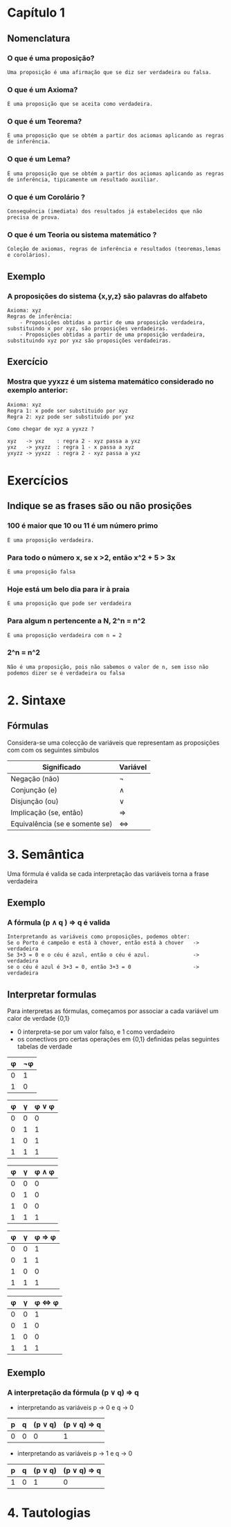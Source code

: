 # Capítulo 1

## Nomenclatura

### O que é uma proposição?

    Uma proposição é uma afirmação que se diz ser verdadeira ou falsa.
    
### O que é um Axioma?
  
    É uma proposição que se aceita como verdadeira.

### O que é um Teorema?

    É uma proposição que se obtém a partir dos aciomas aplicando as regras de inferência.
    
### O que é um Lema?

    É uma proposição que se obtém a partir dos aciomas aplicando as regras de inferência, tipicamente um resultado auxiliar.
    
### O que é um Corolário ?

    Consequência (imediata) dos resultados já estabelecidos que não precisa de prova.
    
    
 ### O que é um Teoria ou sistema matemático ?
 
    Coleção de axiomas, regras de inferência e resultados (teoremas,lemas e corolários).

## Exemplo

### A proposições do sistema {x,y,z} são palavras do alfabeto

    Axioma: xyz
    Regras de inferência: 
        - Proposições obtidas a partir de uma proposição verdadeira, substituindo x por xyz, são proposições verdadeiras.
        - Proposições obtidas a partir de uma proposição verdadeira, substituindo xyz por yxz são proposições verdadeiras.    
    
    
## Exercício

### Mostra que yyxzz é um sistema matemático considerado no exemplo anterior:

    Axioma: xyz 
    Regra 1: x pode ser substituido por xyz
    Regra 2: xyz pode ser substituido por yxz
    
    Como chegar de xyz a yyxzz ?
    
    xyz   -> yxz    : regra 2 - xyz passa a yxz
    yxz   -> yxyzz  : regra 1 - x passa a xyz
    yxyzz -> yyxzz  : regra 2 - xyz passa a yxz
    
    
# Exercícios 

## Indique se as frases são ou não prosições

### 100 é maior que 10 ou 11 é um número primo

    É uma proposição verdadeira.
    
### Para todo o número x, se x >2, então x^2 + 5 > 3x

    É uma proposição falsa

### Hoje está um belo dia para ir à praia

    É uma proposição que pode ser verdadeira

### Para algum n pertencente a N, 2^n = n^2

    É uma proposição verdadeira com n = 2
    
### 2^n = n^2

    Não é uma proposição, pois não sabemos o valor de n, sem isso não podemos dizer se é verdadeira ou falsa
    
 
# 2. Sintaxe

## Fórmulas

Considera-se uma colecção de variáveis que representam as proposições com com os seguintes símbulos


Significado|Variável
|----|----|
Negação (não) | ¬ 
Conjunção (e) | ∧
Disjunção (ou) | ∨
Implicação (se, então) | ⇒
Equivalência (se e somente se) | ⇔

# 3. Semântica

Uma fórmula é valida se cada interpretação das variáveis torna a frase verdadeira

## Exemplo

### A fórmula (p ∧ q ) ⇒ q é valida

    Interpretando as variáveis como proposições, podemos obter:
    Se o Porto é campeão e está à chover, então está à chover   -> verdadeira
    Se 3+3 = 0 e o céu é azul, então o céu é azul.              -> verdadeira
    se o céu é azul é 3+3 = 0, então 3+3 = 0                    -> verdadeira
    
## Interpretar formulas

Para interpretas as fórmulas, começamos por associar a cada variável um calor de verdade {0,1}

- 0 interpreta-se por um valor falso, e 1 como verdadeiro
- os conectivos pro certas operações em {0,1} definidas pelas seguintes tabelas de verdade


φ |¬φ
|---|---|
0|1
1|0

φ |γ|φ ∨ φ
|---|---|---|
0 | 0 |0
0 | 1 |1
1 | 0 |1
1 | 1 |1

φ |γ|φ ∧ φ
|---|---|---|
0 | 0 |0
0 | 1 |0
1 | 0 |0
1 | 1 |1


φ |γ|φ ⇒ φ
|---|---|---|
0 | 0 |1
0 | 1 |1
1 | 0 |0
1 | 1 |1


φ |γ|φ ⇔ φ
|---|---|---|
0 | 0 |1
0 | 1 |0
1 | 0 |0
1 | 1 |1

## Exemplo

### A interpretação da fórmula (p ∨ q) ⇒ q

- interpretando as variáveis p -> 0 e q -> 0


p|q|(p ∨ q)|(p ∨ q) ⇒ q
|--|--|--|--|
0|0|0|1


- interpretando as variáveis p -> 1 e q -> 0

p|q|(p ∨ q)|(p ∨ q) ⇒ q
|--|--|--|--|
1|0|1|0

# 4. Tautologias
